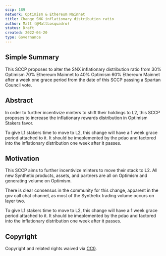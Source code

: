 ```yaml
---
sccp: 189
network: Optimism & Ethereum Mainnet
title: Change SNX inflationary distribution ratio
author: Matt (@MattLosquadro)
status: Draft
created: 2022-04-20
type: Governance
---
```


## Simple Summary

<!--"If you can't explain it simply, you don't understand it well enough." Provide a simplified and layman-accessible explanation of the SCCP.-->

This SCCP proposes to alter the SNX inflationary distribution ratio from 30% Optimism 70% Ethereum Mainnet to 40% Optimism 60% Ethereum Mainnet after a week one grace period from the date of this SCCP passing a Spartan Council vote.

## Abstract

<!--A short (~200 word) description of the variable change proposed.-->

In order to further incentivize minters to shift their holdings to L2, this SCCP proposes to increase the inflationary rewards distribution in Optimism Stakers favor.

To give L1 stakers time to move to L2, this change will have a 1 week grace period attached to it. It should be imeplemented by the pdao and factored into the inflationary distribution one week after it passes.

## Motivation

<!--The motivation is critical for SCCPs that want to update variables within Synthetix. It should clearly explain why the existing variable is not incentive aligned. SCCP submissions without sufficient motivation may be rejected outright.-->

This SCCP aims to further incentivize minters to move their stack to L2. All new Synthetix products, assets, and partners are all on Optimism and generating volume on Optimism. 

There is clear consensus in the community for this change, apparent in the gov call chat channel, as most of the Synthetix trading volume occurs on layer two.

To give L1 stakers time to move to L2, this change will have a 1 week grace period attached to it. It should be imeplemented by the pdao and factored into the inflationary distribution one week after it passes.

## Copyright

Copyright and related rights waived via [CC0](https://creativecommons.org/publicdomain/zero/1.0/).

